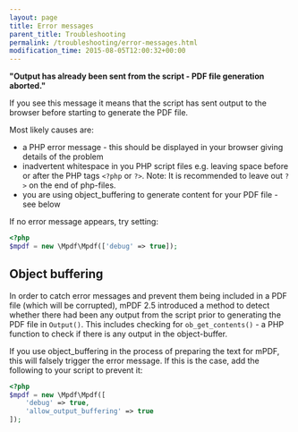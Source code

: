 ```yaml
---
layout: page
title: Error messages
parent_title: Troubleshooting
permalink: /troubleshooting/error-messages.html
modification_time: 2015-08-05T12:00:32+00:00
---
```


**"Output has already been sent from the script - PDF file generation aborted."**

If you see this message it means that the script has sent output to the browser before starting to generate the PDF file.

Most likely causes are:

- a PHP error message - this should be displayed in your browser giving details of the problem
- inadvertent whitespace in you PHP script files e.g. leaving space before or after the PHP tags `<?php` or `?>`. 
  Note: It is recommended to leave out `?>` on the end of php-files.
- you are using object_buffering to generate content for your PDF file - see below

If no error message appears, try setting:

```php
<?php
$mpdf = new \Mpdf\Mpdf(['debug' => true]);

```


## Object buffering

In order to catch error messages and prevent them being included in a PDF file (which will be corrupted), mPDF 2.5
introduced a method to detect whether there had been any output from the script prior to generating the PDF file in 
`Output()`. This includes checking for `ob_get_contents()` - a PHP function to check if there is any output in the 
object-buffer.

If you use object_buffering in the process of preparing the text for mPDF, this will falsely trigger the error message. 
If this is the case, add the following to your script to prevent it:

```php
<?php
$mpdf = new \Mpdf\Mpdf([
    'debug' => true,
    'allow_output_buffering' => true
]);

```

